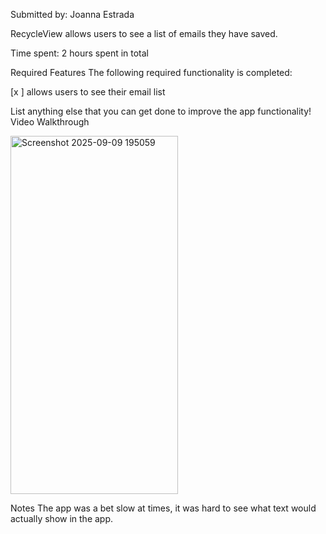 Submitted by: Joanna Estrada

RecycleView allows users to see a list of emails they have saved.

Time spent: 2 hours spent in total

Required Features
The following required functionality is completed:

[x ] allows users to see their email list

List anything else that you can get done to improve the app functionality!
Video Walkthrough

<img width="268" height="573" alt="Screenshot 2025-09-09 195059" src="https://github.com/user-attachments/assets/d71b019f-37f2-475d-932e-29ecbb1b6f95" />



Notes
The app was a bet slow at times, it was hard to see what text would actually show in the app.
